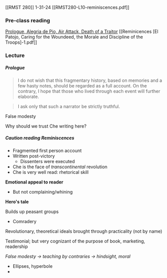 [[RMST 280]]
1-31-24
[[RMST280-L10-reminiscences.pdf]]
### Pre-class reading
[Prologue, Alegria de Pio, Air Attack, Death of a Traitor](https://www.marxists.org/archive/guevara/1963/reminiscences/index.htm) [[Reminicences [El Patojo, Caring for the Woundeed, the Morale and Discipline of the Troops]-1.pdf]]
### Lecture
##### Prologue
> I do not wish that this fragmentary history, based on memories and a few hasty notes, should be regarded as a full account. On the contrary, I hope that those who lived through each event will further elaborate.

> I ask only that such a narrator be strictly truthful.

False modesty

Why should we trust Che writing here? 

##### Caution reading *Reminiscences*
- Fragmented first person account
- Written post-victory 
	- Dissenters were executed
- Che is the face of *transcontinental* revolution
- Che is very well read: rhetorical skill

**Emotional appeal to reader**
- But not complaining/whining

**Hero's tale**

Builds up peasant groups
- Comradery 

Revolutionary, theoretical ideals brought through practicality (not by name)

Testimonial; but very cognizant of the purpose of book, marketing, readership

*False modesty → teaching by contraries → hindsight, moral*
 - Ellipses, hyperbole
 - 